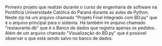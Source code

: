 Primeiro projeto que realizei durante o curso de engenharia de software na Pontifícia Universidade Católica do Paraná durante as aulas de Python.
Neste zip há um arquivo chamado "Projeto Final Integrado com BD.py" que é o arquivo principal para o sistema.
Há também im arquivo chamado "restaurante.db" que é o Banco de dados que registra apenas os pedidos.
Além de um arquivo chamado "Visualização do BD.py" que é possivel observar o que está sendo salvo no banco de dados.
